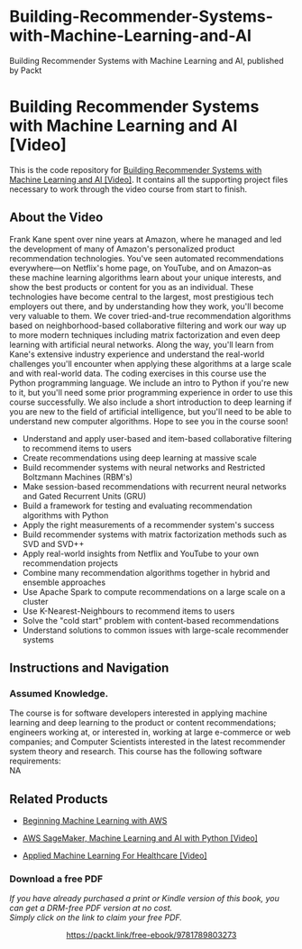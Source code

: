 # Building-Recommender-Systems-with-Machine-Learning-and-AI
Building Recommender Systems with Machine Learning and AI, published by Packt
# Building Recommender Systems with Machine Learning and AI [Video]
This is the code repository for [Building Recommender Systems with Machine Learning and AI [Video]](https://www.packtpub.com/application-development/building-recommender-systems-machine-learning-and-ai-video). It contains all the supporting project files necessary to work through the video course from start to finish.
## About the Video 
Frank Kane spent over nine years at Amazon, where he managed and led the development of many of Amazon's personalized product recommendation technologies. You've seen automated recommendations everywhere—on Netflix's home page, on YouTube, and on Amazon–as these machine learning algorithms learn about your unique interests, and show the best products or content for you as an individual. These technologies have become central to the largest, most prestigious tech employers out there, and by understanding how they work, you'll become very valuable to them. We cover tried-and-true recommendation algorithms based on neighborhood-based collaborative filtering and work our way up to more modern techniques including matrix factorization and even deep learning with artificial neural networks. Along the way, you'll learn from Kane's extensive industry experience and understand the real-world challenges you'll encounter when applying these algorithms at a large scale and with real-world data. The coding exercises in this course use the Python programming language. We include an intro to Python if you're new to it, but you'll need some prior programming experience in order to use this course successfully. We also include a short introduction to deep learning if you are new to the field of artificial intelligence, but you'll need to be able to understand new computer algorithms. Hope to see you in the course soon!
<DIV class=book-info-will-learn-text>
<UL>
<LI>Understand and apply user-based and item-based collaborative filtering to recommend items to users
<LI>Create recommendations using deep learning at massive scale
<LI>Build recommender systems with neural networks and Restricted Boltzmann Machines (RBM's)
<LI>Make session-based recommendations with recurrent neural networks and Gated Recurrent Units (GRU)
<LI>Build a framework for testing and evaluating recommendation algorithms with Python
<LI>Apply the right measurements of a recommender system's success
<LI>Build recommender systems with matrix factorization methods such as SVD and SVD++
<LI>Apply real-world insights from Netflix and YouTube to your own recommendation projects
<LI>Combine many recommendation algorithms together in hybrid and ensemble approaches
<LI>Use Apache Spark to compute recommendations on a large scale on a cluster
<LI>Use K-Nearest-Neighbours to recommend items to users
<LI>Solve the "cold start" problem with content-based recommendations
<LI>Understand solutions to common issues with large-scale recommender systems</LI></UL></DIV>

## Instructions and Navigation
### Assumed Knowledge.
The course is for software developers interested in applying machine learning and deep learning to the product or content recommendations; engineers working at, or interested in, working at large e-commerce or web companies; and Computer Scientists interested in the latest recommender system theory and research.
This course has the following software requirements:<br/>
NA

## Related Products
* [Beginning Machine Learning with AWS](https://www.packtpub.com/big-data-and-business-intelligence/beginning-machine-learning-aws)

* [AWS SageMaker, Machine Learning and AI with Python [Video]](https://www.packtpub.com/virtualization-and-cloud/aws-machine-learning-ai-and-sagemaker-python-video)

* [Applied Machine Learning For Healthcare [Video]](https://www.packtpub.com/application-development/applied-machine-learning-healthcare-video)
### Download a free PDF

 <i>If you have already purchased a print or Kindle version of this book, you can get a DRM-free PDF version at no cost.<br>Simply click on the link to claim your free PDF.</i>
<p align="center"> <a href="https://packt.link/free-ebook/9781789803273">https://packt.link/free-ebook/9781789803273 </a> </p>